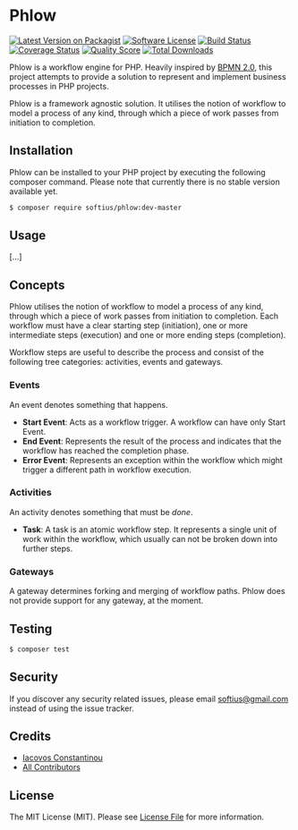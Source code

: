 # Phlow
[![Latest Version on Packagist][ico-version]][link-packagist]
[![Software License][ico-license]](LICENSE.md)
[![Build Status][ico-travis]][link-travis]
[![Coverage Status][ico-scrutinizer]][link-scrutinizer]
[![Quality Score][ico-code-quality]][link-code-quality]
[![Total Downloads][ico-downloads]][link-downloads]

Phlow is a workflow engine for PHP. Heavily inspired by [BPMN 2.0][link-bpmn2], this project attempts to provide a solution to represent and implement business processes in PHP projects.

Phlow is a framework agnostic solution. It utilises the notion of workflow to model a process of any kind, through which a piece of work passes from initiation to completion.  

## Installation

Phlow can be installed to your PHP project by executing the following composer command. Please note that currently there is no stable version available yet.

``` bash
$ composer require softius/phlow:dev-master
```

## Usage
[...]

## Concepts
Phlow utilises the notion of workflow to model a process of any kind, through which a piece of work passes from initiation to completion. Each workflow must have a clear starting step (initiation), one or more intermediate steps (execution) and one or more ending steps (completion).

Workflow steps are useful to describe the process and consist of the following tree categories: activities, events and gateways.  

### Events
An event denotes something that happens. 

* **Start Event**: Acts as a workflow trigger. A workflow can have only Start Event.
* **End Event**: Represents the result of the process and indicates that the workflow has reached the completion phase.  
* **Error Event**: Represents an exception within the workflow which might trigger a different path in workflow execution.

### Activities
An activity denotes something that must be _done_.

* **Task**: A task is an atomic workflow step. It represents a single unit of work within the workflow, which usually can not be broken down into further steps.

### Gateways
A gateway determines forking and merging of workflow paths. Phlow does not provide support for any
 gateway, at the moment.
 
## Testing

``` bash
$ composer test
```

## Security

If you discover any security related issues, please email softius@gmail.com instead of using the issue tracker.

## Credits

- [Iacovos Constantinou][link-author]
- [All Contributors][link-contributors]

## License

The MIT License (MIT). Please see [License File](LICENSE.md) for more information.

[ico-version]: https://img.shields.io/packagist/v/softius/phlow.svg?style=flat-square
[ico-license]: https://img.shields.io/badge/license-MIT-brightgreen.svg?style=flat-square
[ico-travis]: https://img.shields.io/travis/softius/phlow/master.svg?style=flat-square
[ico-scrutinizer]: https://img.shields.io/scrutinizer/coverage/g/softius/phlow.svg?style=flat-square
[ico-code-quality]: https://img.shields.io/scrutinizer/g/softius/phlow.svg?style=flat-square
[ico-downloads]: https://img.shields.io/packagist/dt/softius/phlow.svg?style=flat-square

[link-packagist]: https://packagist.org/packages/softius/phlow
[link-travis]: https://travis-ci.org/softius/phlow
[link-scrutinizer]: https://scrutinizer-ci.com/g/softius/phlow/code-structure
[link-code-quality]: https://scrutinizer-ci.com/g/softius/phlow
[link-downloads]: https://packagist.org/packages/softius/phlow
[link-author]: https://github.com/softius
[link-contributors]: ../../contributors
[link-bpmn2]: http://www.bpmn.org/
